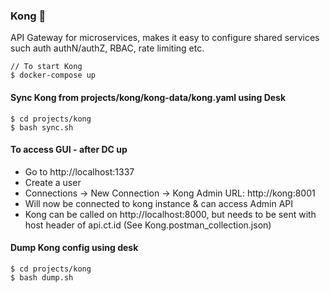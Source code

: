 ### Kong 🦍

API Gateway for microservices, makes it easy to configure shared services such auth authN/authZ, RBAC, rate limiting etc.

```
// To start Kong
$ docker-compose up
```

#### Sync Kong from projects/kong/kong-data/kong.yaml using Desk

```
$ cd projects/kong
$ bash sync.sh
```

#### To access GUI - after DC up

- Go to http://localhost:1337
- Create a user
- Connections -> New Connection -> Kong Admin URL: http://kong:8001
- Will now be connected to kong instance & can access Admin API
- Kong can be called on http://localhost:8000, but needs to be sent with host header of api.ct.id (See Kong.postman_collection.json)

#### Dump Kong config using desk

```
$ cd projects/kong
$ bash dump.sh
```
